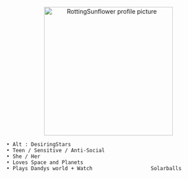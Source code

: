 <p align="center">
  <img src="https://avatars.githubusercontent.com/u/218754534?v=4" alt="RottingSunflower profile picture" width="300"/>
</p>

      • Alt : DesiringStars
      • Teen / Sensitive / Anti-Social
      • She / Her
      • Loves Space and Planets
      • Plays Dandys world + Watch                   Solarballs
